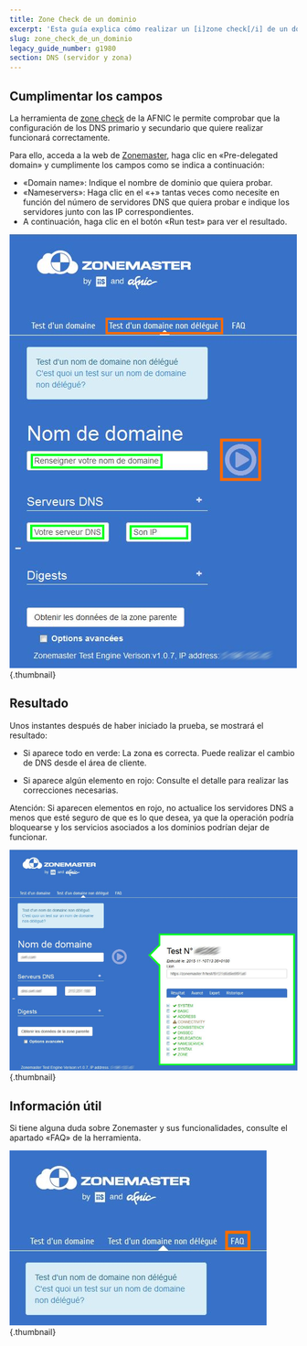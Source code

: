 ```yaml
---
title: Zone Check de un dominio
excerpt: 'Esta guía explica cómo realizar un [i]zone check[/i] de un dominio.'
slug: zone_check_de_un_dominio
legacy_guide_number: g1980
section: DNS (servidor y zona)
---
```



## Cumplimentar los campos
La herramienta de [zone check](https://zonemaster.net/) de la AFNIC le permite comprobar que la configuración de los DNS primario y secundario que quiere realizar funcionará correctamente. 

Para ello, acceda a la web de [Zonemaster](https://zonemaster.net/), haga clic en «Pre-delegated domain» y cumplimente los campos como se indica a continuación:


- «Domain name»: Indique el nombre de dominio que quiera probar.
- «Nameservers»: Haga clic en el «+» tantas veces como necesite en función del número de servidores DNS que quiera probar e indique los servidores junto con las IP correspondientes.
- A continuación, haga clic en el botón «Run test» para ver el resultado.



![](images/img_3213.jpg){.thumbnail}


## Resultado
Unos instantes después de haber iniciado la prueba, se mostrará el resultado:


- Si aparece todo en verde: La zona es correcta. Puede realizar el cambio de DNS desde el área de cliente.

- Si aparece algún elemento en rojo: Consulte el detalle para realizar las correcciones necesarias.

Atención: Si aparecen elementos en rojo, no actualice los servidores DNS a menos que esté seguro de que es lo que desea, ya que la operación podría bloquearse y los servicios asociados a los dominios podrían dejar de funcionar.


![](images/img_3211.jpg){.thumbnail}


## Información útil
Si tiene alguna duda sobre Zonemaster y sus funcionalidades, consulte el apartado «FAQ» de la herramienta.

![](images/img_3212.jpg){.thumbnail}


